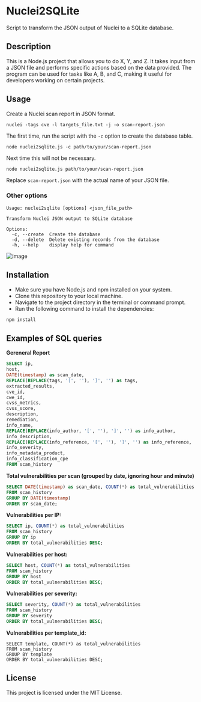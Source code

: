 # Nuclei2SQLite

Script to transform the JSON output of Nuclei to a SQLite database.

## Description
This is a Node.js project that allows you to do X, Y, and Z. It takes input from a JSON file and performs specific actions based on the data provided. The program can be used for tasks like A, B, and C, making it useful for developers working on certain projects.

## Usage

Create a Nuclei scan report in JSON format.

```console
nuclei -tags cve -l targets_file.txt -j -o scan-report.json
```

The first time, run the script with the `-c` option to create the database table.

```console
node nuclei2sqlite.js -c path/to/your/scan-report.json
```
Next time this will not be necessary.

```console
node nuclei2sqlite.js path/to/your/scan-report.json
```
Replace `scan-report.json` with the actual name of your JSON file.

### Other options

```
Usage: nuclei2sqlite [options] <json_file_path>

Transform Nuclei JSON output to SQLite database

Options:
  -c, --create  Create the database
  -d, --delete  Delete existing records from the database
  -h, --help    display help for command
```

![image](https://github.com/ricardomaia/nuclei2sqlite/assets/1353811/8e9fa539-65c1-402b-a6bd-c1770e4979fa)

## Installation
- Make sure you have Node.js and npm installed on your system.
- Clone this repository to your local machine.
- Navigate to the project directory in the terminal or command prompt.
- Run the following command to install the dependencies:
  
```bash
npm install
```

## Examples of SQL queries

**Gereneral Report**

```sql
SELECT ip,
host,
DATE(timestamp) as scan_date,
REPLACE(REPLACE(tags, '[', ''), ']', '') as tags,
extracted_results,
cve_id,
cwe_id,
cvss_metrics,
cvss_score,
description,
remediation,
info_name,
REPLACE(REPLACE(info_author, '[', ''), ']', '') as info_author,
info_description,
REPLACE(REPLACE(info_reference, '[', ''), ']', '') as info_reference,
info_severity,
info_metadata_product,
info_classification_cpe
FROM scan_history
```

**Total vulnerabilities per scan (grouped by date, ignoring hour and minute)**

```sql
SELECT DATE(timestamp) as scan_date, COUNT(*) as total_vulnerabilities
FROM scan_history
GROUP BY DATE(timestamp)
ORDER BY scan_date;
```

**Vulnerabilities per IP:**

```sql
SELECT ip, COUNT(*) as total_vulnerabilities
FROM scan_history
GROUP BY ip
ORDER BY total_vulnerabilities DESC;
```

**Vulnerabilities per host:**

```sql
SELECT host, COUNT(*) as total_vulnerabilities
FROM scan_history
GROUP BY host
ORDER BY total_vulnerabilities DESC;
```

**Vulnerabilities per severity:**

```sql
SELECT severity, COUNT(*) as total_vulnerabilities
FROM scan_history
GROUP BY severity
ORDER BY total_vulnerabilities DESC;
```

**Vulnerabilities per template_id:**
```
SELECT template, COUNT(*) as total_vulnerabilities
FROM scan_history
GROUP BY template
ORDER BY total_vulnerabilities DESC;
```

## License
This project is licensed under the MIT License.
